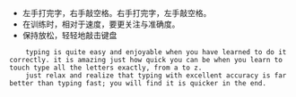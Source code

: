 - 左手打完字，右手敲空格。右手打完字，左手敲空格。
- 在训练时，相对于速度，要更关注与准确度。
- 保持放松，轻轻地敲击键盘

```
	typing is quite easy and enjoyable when you have learned to do it correctly. it is amazing just how quick you can be when you learn to touch type all the letters exactly, from a to z. 
	just relax and realize that typing with excellent accuracy is far better than typing fast; you will find it is quicker in the end.
```


